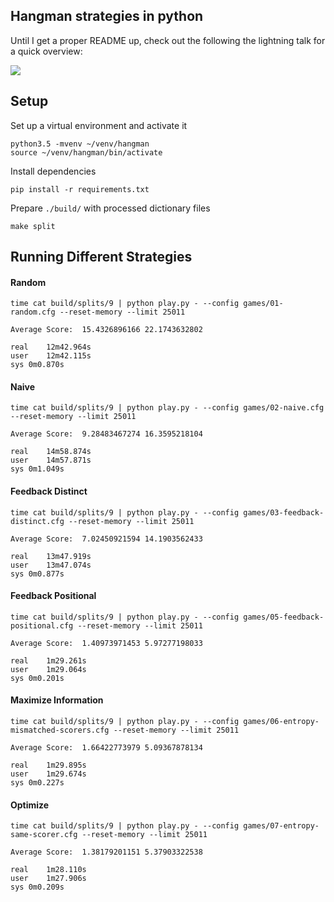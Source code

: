 ## Hangman strategies in python

Until I get a proper README up, check out the following the lightning talk for a quick overview:

<a href="https://www.youtube.com/watch?v=dSSNLyaZBUU">
<img src="https://cloud.githubusercontent.com/assets/4130/2675446/19b8c5ee-c119-11e3-9dac-7a2f40ce0453.png"/>
</a>

## Setup

Set up a virtual environment and activate it

```
python3.5 -mvenv ~/venv/hangman
source ~/venv/hangman/bin/activate
```

Install dependencies

```
pip install -r requirements.txt
```

Prepare `./build/` with processed dictionary files

```
make split
```

## Running Different Strategies


#### Random

```
time cat build/splits/9 | python play.py - --config games/01-random.cfg --reset-memory --limit 25011
```

```
Average Score:  15.4326896166 22.1743632802

real	12m42.964s
user	12m42.115s
sys	0m0.870s
```

#### Naive

```
time cat build/splits/9 | python play.py - --config games/02-naive.cfg --reset-memory --limit 25011
```


```
Average Score:  9.28483467274 16.3595218104

real	14m58.874s
user	14m57.871s
sys	0m1.049s
```

#### Feedback Distinct

```
time cat build/splits/9 | python play.py - --config games/03-feedback-distinct.cfg --reset-memory --limit 25011
```

```
Average Score:  7.02450921594 14.1903562433

real	13m47.919s
user	13m47.074s
sys	0m0.877s
```

#### Feedback Positional

```
time cat build/splits/9 | python play.py - --config games/05-feedback-positional.cfg --reset-memory --limit 25011
```

```
Average Score:  1.40973971453 5.97277198033

real	1m29.261s
user	1m29.064s
sys	0m0.201s
```

#### Maximize Information

```
time cat build/splits/9 | python play.py - --config games/06-entropy-mismatched-scorers.cfg --reset-memory --limit 25011
```

```
Average Score:  1.66422773979 5.09367878134

real	1m29.895s
user	1m29.674s
sys	0m0.227s
```

#### Optimize

```
time cat build/splits/9 | python play.py - --config games/07-entropy-same-scorer.cfg --reset-memory --limit 25011
```

```
Average Score:  1.38179201151 5.37903322538

real	1m28.110s
user	1m27.906s
sys	0m0.209s
```
